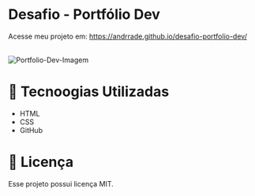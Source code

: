 
# Desafio - Portfólio Dev
Acesse meu projeto em: <a href="https://andrrade.github.io/desafio-portfolio-dev/" target="_blank">https://andrrade.github.io/desafio-portfolio-dev/</a>
<br><br>

![Portfolio-Dev-Imagem](https://github.com/user-attachments/assets/ea532ad7-d698-467f-99fd-7b968de4d61a)

# 🚀 Tecnoogias Utilizadas

- HTML
- CSS
- GitHub

# 📝 Licença

Esse projeto possui licença MIT.

